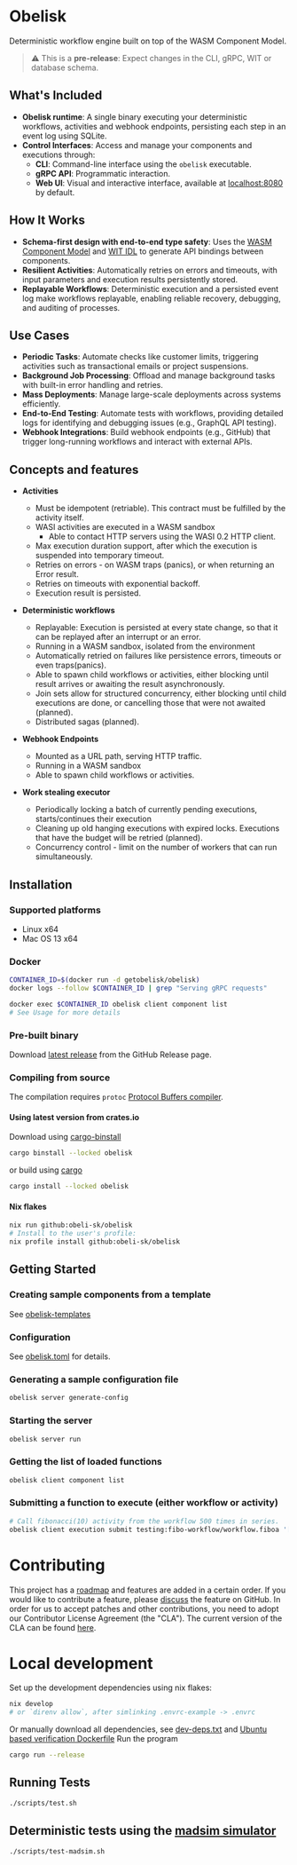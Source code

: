 # Obelisk
Deterministic workflow engine built on top of the WASM Component Model.

> ⚠️ This is a **pre-release**: Expect changes in the CLI, gRPC, WIT or database schema.

## What's Included
* **Obelisk runtime**: A single binary executing your deterministic workflows, activities and webhook endpoints, persisting each step in an event log using SQLite.
* **Control Interfaces**: Access and manage your components and executions through:
  - **CLI**: Command-line interface using the `obelisk` executable.
  - **gRPC API**: Programmatic interaction.
  - **Web UI**: Visual and interactive interface, available at [localhost:8080](http://127.0.0.1:8080) by default.

## How It Works
* **Schema-first design with end-to-end type safety**: Uses the [WASM Component Model](https://component-model.bytecodealliance.org/) and [WIT IDL](https://component-model.bytecodealliance.org/design/wit.html) to generate API bindings between components.
* **Resilient Activities**: Automatically retries on errors and timeouts, with input parameters and execution results persistently stored.
* **Replayable Workflows**: Deterministic execution and a persisted event log make workflows replayable, enabling reliable recovery, debugging, and auditing of processes.

## Use Cases
* **Periodic Tasks**: Automate checks like customer limits, triggering activities such as transactional emails or project suspensions.
* **Background Job Processing**: Offload and manage background tasks with built-in error handling and retries.
* **Mass Deployments**: Manage large-scale deployments across systems efficiently.
* **End-to-End Testing**: Automate tests with workflows, providing detailed logs for identifying and debugging issues (e.g., GraphQL API testing).
* **Webhook Integrations**: Build webhook endpoints (e.g., GitHub) that trigger long-running workflows and interact with external APIs.

## Concepts and features
* **Activities**
    * Must be idempotent (retriable). This contract must be fulfilled by the activity itself.
    * WASI activities are executed in a WASM sandbox
        * Able to contact HTTP servers using the WASI 0.2 HTTP client.
    * Max execution duration support, after which the execution is suspended into temporary timeout.
    * Retries on errors - on WASM traps (panics), or when returning an Error result.
    * Retries on timeouts with exponential backoff.
    * Execution result is persisted.

* **Deterministic workflows**
    * Replayable: Execution is persisted at every state change, so that it can be replayed after an interrupt or an error.
    * Running in a WASM sandbox, isolated from the environment
    * Automatically retried on failures like persistence errors, timeouts or even traps(panics).
    * Able to spawn child workflows or activities, either blocking until result arrives or awaiting the result asynchronously.
    * Join sets allow for structured concurrency, either blocking until child executions are done, or cancelling those that were not awaited (planned).
    * Distributed sagas (planned).

* **Webhook Endpoints**
    * Mounted as a URL path, serving HTTP traffic.
    * Running in a WASM sandbox
    * Able to spawn child workflows or activities.

* **Work stealing executor**
    * Periodically locking a batch of currently pending executions, starts/continues their execution
    * Cleaning up old hanging executions with expired locks. Executions that have the budget will be retried (planned).
    * Concurrency control - limit on the number of workers that can run simultaneously.

## Installation
### Supported platforms
* Linux x64
* Mac OS 13 x64

### Docker
```sh
CONTAINER_ID=$(docker run -d getobelisk/obelisk)
docker logs --follow $CONTAINER_ID | grep "Serving gRPC requests"
```
```sh
docker exec $CONTAINER_ID obelisk client component list
# See Usage for more details
```

### Pre-built binary
Download [latest release](https://github.com/obeli-sk/obelisk/releases/latest) from the GitHub Release page.

### Compiling from source
The compilation requires `protoc` [Protocol Buffers compiler](https://protobuf.dev/downloads/).

#### Using latest version from crates.io
Download using [cargo-binstall](https://crates.io/crates/cargo-binstall)
```sh
cargo binstall --locked obelisk
```
or build using [cargo](https://rustup.rs/)
```sh
cargo install --locked obelisk
```

#### Nix flakes
```sh
nix run github:obeli-sk/obelisk
# Install to the user's profile:
nix profile install github:obeli-sk/obelisk
```

## Getting Started

### Creating sample components from a template
See [obelisk-templates](https://github.com/obeli-sk/obelisk-templates/)

### Configuration
See [obelisk.toml](obelisk.toml) for details.

### Generating a sample configuration file
```sh
obelisk server generate-config
```

### Starting the server
```sh
obelisk server run
```

### Getting the list of loaded functions
```sh
obelisk client component list
```

### Submitting a function to execute (either workflow or activity)
```sh
# Call fibonacci(10) activity from the workflow 500 times in series.
obelisk client execution submit testing:fibo-workflow/workflow.fiboa '[10, 500]' --follow
```

# Contributing
This project has a [roadmap](ROADMAP.md) and features are added in a certain order.
If you would like to contribute a feature, please [discuss](https://github.com/obeli-sk/obelisk/discussions) the feature on GitHub.
In order for us to accept patches and other contributions, you need to adopt our Contributor License Agreement (the "CLA").
The current version of the CLA can be found [here](https://cla-assistant.io/obeli-sk/obelisk).

# Local development
Set up the development dependencies using nix flakes:
```sh
nix develop
# or `direnv allow`, after simlinking .envrc-example -> .envrc
```
Or manually download all dependencies, see [dev-deps.txt](dev-deps.txt) and [Ubuntu based verification Dockerfile](.github/workflows/release/verify/ubuntu-24.04-install.Dockerfile)
Run the program
```sh
cargo run --release
```

## Running Tests
```sh
./scripts/test.sh
```

## Deterministic tests using the [madsim simulator](https://github.com/madsim-rs/madsim)
```sh
./scripts/test-madsim.sh
```
